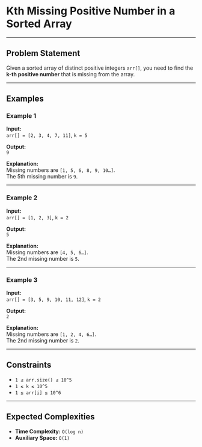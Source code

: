 # Kth Missing Positive Number in a Sorted Array

---

## Problem Statement
Given a sorted array of distinct positive integers `arr[]`, you need to find the **k-th positive number** that is missing from the array.

---

## Examples

### Example 1
**Input:**  
`arr[] = [2, 3, 4, 7, 11]`, `k = 5`  

**Output:**  
`9`  

**Explanation:**  
Missing numbers are `[1, 5, 6, 8, 9, 10…]`.  
The 5th missing number is `9`.

---

### Example 2
**Input:**  
`arr[] = [1, 2, 3]`, `k = 2`  

**Output:**  
`5`  

**Explanation:**  
Missing numbers are `[4, 5, 6…]`.  
The 2nd missing number is `5`.

---

### Example 3
**Input:**  
`arr[] = [3, 5, 9, 10, 11, 12]`, `k = 2`  

**Output:**  
`2`  

**Explanation:**  
Missing numbers are `[1, 2, 4, 6…]`.  
The 2nd missing number is `2`.

---

## Constraints
- `1 ≤ arr.size() ≤ 10^5`  
- `1 ≤ k ≤ 10^5`  
- `1 ≤ arr[i] ≤ 10^6`  

---

## Expected Complexities
- **Time Complexity:** `O(log n)`  
- **Auxiliary Space:** `O(1)`  
